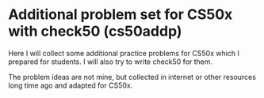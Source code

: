 # Additional problem set for CS50x with check50 (cs50addp)
Here I will collect some additional practice problems for CS50x which I prepared for students. I will also try to write check50 for them.

The problem ideas are not mine, but collected in internet or other resources long time ago and adapted for CS50x.
